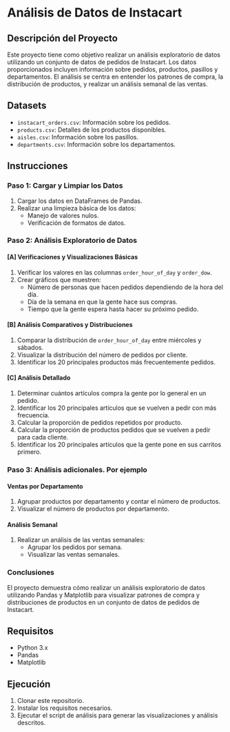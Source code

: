 # Análisis de Datos de Instacart

## Descripción del Proyecto

Este proyecto tiene como objetivo realizar un análisis exploratorio de datos utilizando un conjunto de datos de pedidos de Instacart. Los datos proporcionados incluyen información sobre pedidos, productos, pasillos y departamentos. El análisis se centra en entender los patrones de compra, la distribución de productos, y realizar un análisis semanal de las ventas.

## Datasets

- `instacart_orders.csv`: Información sobre los pedidos.
- `products.csv`: Detalles de los productos disponibles.
- `aisles.csv`: Información sobre los pasillos.
- `departments.csv`: Información sobre los departamentos.

## Instrucciones

### Paso 1: Cargar y Limpiar los Datos

1. Cargar los datos en DataFrames de Pandas.
2. Realizar una limpieza básica de los datos:
   - Manejo de valores nulos.
   - Verificación de formatos de datos.

### Paso 2: Análisis Exploratorio de Datos

#### [A] Verificaciones y Visualizaciones Básicas

1. Verificar los valores en las columnas `order_hour_of_day` y `order_dow`.
2. Crear gráficos que muestren:
   - Número de personas que hacen pedidos dependiendo de la hora del día.
   - Día de la semana en que la gente hace sus compras.
   - Tiempo que la gente espera hasta hacer su próximo pedido.

#### [B] Análisis Comparativos y Distribuciones

1. Comparar la distribución de `order_hour_of_day` entre miércoles y sábados.
2. Visualizar la distribución del número de pedidos por cliente.
3. Identificar los 20 principales productos más frecuentemente pedidos.

#### [C] Análisis Detallado

1. Determinar cuántos artículos compra la gente por lo general en un pedido.
2. Identificar los 20 principales artículos que se vuelven a pedir con más frecuencia.
3. Calcular la proporción de pedidos repetidos por producto.
4. Calcular la proporción de productos pedidos que se vuelven a pedir para cada cliente.
5. Identificar los 20 principales artículos que la gente pone en sus carritos primero.

### Paso 3: Análisis adicionales. Por ejemplo
#### Ventas por Departamento

1. Agrupar productos por departamento y contar el número de productos.
2. Visualizar el número de productos por departamento.

#### Análisis Semanal

1. Realizar un análisis de las ventas semanales:
   - Agrupar los pedidos por semana.
   - Visualizar las ventas semanales.

### Conclusiones

El proyecto demuestra cómo realizar un análisis exploratorio de datos utilizando Pandas y Matplotlib para visualizar patrones de compra y distribuciones de productos en un conjunto de datos de pedidos de Instacart.

## Requisitos

- Python 3.x
- Pandas
- Matplotlib

## Ejecución

1. Clonar este repositorio.
2. Instalar los requisitos necesarios.
3. Ejecutar el script de análisis para generar las visualizaciones y análisis descritos.

